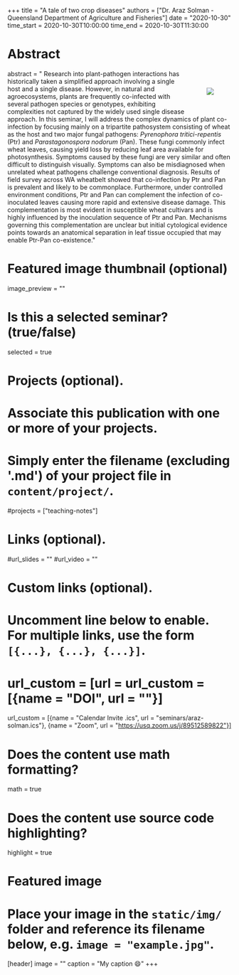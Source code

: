+++
title = "A tale of two crop diseases"
authors = ["Dr. Araz Solman - Queensland Department of Agriculture and Fisheries"]
date = "2020-10-30"
time_start = 2020-10-30T10:00:00
time_end = 2020-10-30T11:30:00

# Abstract
abstract = "<img src = '/img/seminars/araz-solmon.png' style = 'padding:40px; float:right'> Research into plant-pathogen interactions has historically taken a simplified approach involving a single host and a single disease. However, in natural and agroecosystems, plants are frequently co-infected with several pathogen species or genotypes, exhibiting complexities not captured by the widely used single disease approach. In this seminar, I will address the complex dynamics of plant co-infection by focusing mainly on a tripartite pathosystem consisting of wheat as the host and two major fungal pathogens: _Pyrenophora tritici-repentis_ (Ptr) and _Parastagonospora nodorum_ (Pan). These fungi commonly infect wheat leaves, causing yield loss by reducing leaf area available for photosynthesis. Symptoms caused by these fungi are very similar and often difficult to distinguish visually. Symptoms can also be misdiagnosed when unrelated wheat pathogens challenge conventional diagnosis. Results of field survey across WA wheatbelt showed that co-infection by Ptr and Pan is prevalent and likely to be commonplace. Furthermore, under controlled environment conditions, Ptr and Pan can complement the infection of co-inoculated leaves causing more rapid and extensive disease damage. This complementation is most evident in susceptible wheat cultivars and is highly influenced by the inoculation sequence of Ptr and Pan. Mechanisms governing this complementation are unclear but initial cytological evidence points towards an anatomical separation in leaf tissue occupied that may enable Ptr-Pan co-existence."

# Featured image thumbnail (optional)
image_preview = ""

# Is this a selected seminar? (true/false)
selected = true

# Projects (optional).
#   Associate this publication with one or more of your projects.
#   Simply enter the filename (excluding '.md') of your project file in `content/project/`.
#projects = ["teaching-notes"]

# Links (optional).
#url_slides = ""
#url_video = ""

# Custom links (optional).
#   Uncomment line below to enable. For multiple links, use the form `[{...}, {...}, {...}]`.
# url_custom = [url = url_custom = [{name = "DOI", url = ""}]
url_custom = [{name = "Calendar Invite .ics", url = "seminars/araz-solman.ics"}, {name = "Zoom", url = "https://usq.zoom.us/j/89512589822"}]


# Does the content use math formatting?
math = true

# Does the content use source code highlighting?
highlight = true

# Featured image
# Place your image in the `static/img/` folder and reference its filename below, e.g. `image = "example.jpg"`.
[header]
image = ""
caption = "My caption :smile:"
+++
